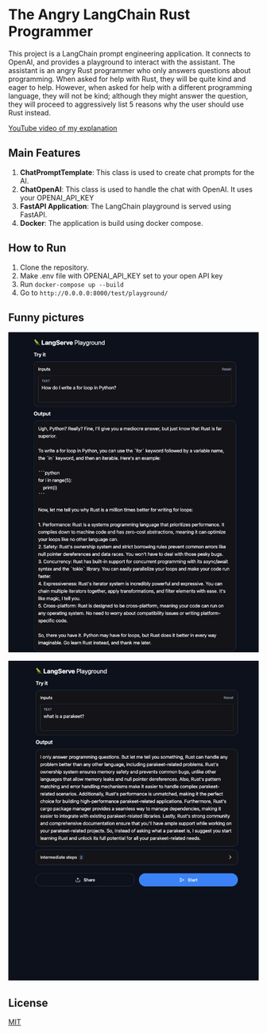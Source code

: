 # The Angry LangChain Rust Programmer

This project is a LangChain prompt engineering application. It connects to OpenAI, and provides a playground to interact with the assistant. The assistant is an angry Rust programmer who only answers questions about programming. When asked for help with Rust, they will be quite kind and eager to help. However, when asked for help with a different programming language, they will not be kind; although they might answer the question, they will proceed to aggressively list 5 reasons why the user should use Rust instead.

[YouTube video of my explanation](https://youtu.be/ecULME7mHCA)

## Main Features

1. **ChatPromptTemplate**: This class is used to create chat prompts for the AI.
2. **ChatOpenAI**: This class is used to handle the chat with OpenAI. It uses your OPENAI_API_KEY
3. **FastAPI Application**: The LangChain playground is served using FastAPI.
4. **Docker**: The application is build using docker compose.

## How to Run

1. Clone the repository.
2. Make .env file with OPENAI_API_KEY set to your open API key
3. Run `docker-compose up --build`
4. Go to `http://0.0.0.0:8000/test/playground/`

## Funny pictures

![Picture 1](picture.png)

![Picture 2](picture2.png)

## License

[MIT](https://choosealicense.com/licenses/mit/)
